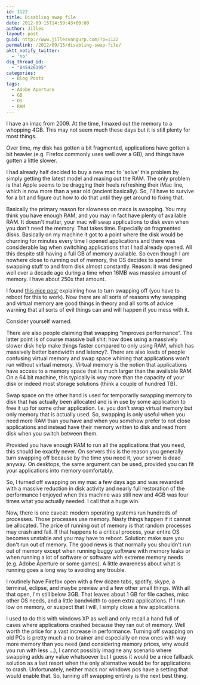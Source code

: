 ```yaml
---
id: 1122
title: Disabling swap file
date: 2012-09-15T14:59:43+00:00
author: Jilles
layout: post
guid: http://www.jillesvangurp.com/?p=1122
permalink: /2012/09/15/disabling-swap-file/
aktt_notify_twitter:
  - 'no'
dsq_thread_id:
  - "845426395"
categories:
  - Blog Posts
tags:
  - Adobe Aperture
  - GB
  - OS
  - RAM
---
```

I have an imac from 2009. At the time, I maxed out the memory to a whopping 4GB. This may not seem much these days but it is still plenty for most things.

Over time, my disk has gotten a bit fragmented, applications have gotten a bit heavier (e.g. Firefox commonly uses well over a GB), and things have gotten a little slower. 

I had already half decided to buy a new mac to 'solve' this problem by simply getting the latest model and maxing out the RAM. The only problem is that Apple seems to be dragging their heels refreshing their iMac line, which is now more than a year old (ancient basically). So, I'll have to survive for a bit and figure out how to do that until they get around to fixing that.

Basically the primary reason for slowness on macs is swapping. You may think you have enough RAM, and you may in fact have plenty of available RAM. It doesn't matter, your mac will swap applications to disk even when you don't need the memory. That takes time. Especially on fragmented disks. Basically on my machine it got to a point where the disk would be churning for minutes every time I opened applications and there was considerable lag when switching applications that I had already opened. All this despite still having a full GB of memory available. So even though I am nowhere close to running out of memory, the OS decides to spend time swapping stuff to and from disk almost constantly. Reason: it was designed well over a decade ago during a time when 16MB was massive amount of memory. I have about 250x that amount.

I found <a href="http://wiki.summercode.com/how_to_disable_or_enable_swapping_in_mac_os_x">this nice post</a> explaining how to turn swapping off (you have to reboot for this to work). Now there are all sorts of reasons why swapping and virtual memory are good things in theory and all sorts of advice warning that all sorts of evil things can and will happen if you mess with it. 

Consider yourself warned. 

There are also people claiming that swapping "improves performance". The latter point is of course massive bull shit: how does using a massively slower disk help make things faster compared to only using RAM, which has massively better bandwidth and latency?. There are also loads of people confusing virtual memory and swap space whining that applications won't run without virtual memory. Virtual memory is the notion that applications have access to a memory space that is much larger than the available RAM. On a 64 bit machine, this typically is way more than the capacity of your disk or indeed most storage solutions (think a couple of hundred TB). 

Swap space on the other hand is used for temporarily swapping memory to disk that has actually been allocated and is in use by some application to free it up for some other application. I.e. you don't swap virtual memory but only memory that is actually used. So, swapping is only useful when you need more RAM than you have and when you somehow prefer to not close applications and instead have their memory written to disk and read from disk when you switch between them.

Provided you have enough RAM to run all the applications that you need, this should be exactly never. On servers this is the reason you generally turn swapping off because by the time you need it, your server is dead anyway. On desktops, the same argument can be used, provided you can fit your applications into memory comfortably.

So, I turned off swapping on my mac a few days ago and was rewarded with a massive reduction in disk activity and nearly full restoration of the performance I enjoyed when this machine was still new and 4GB was four times what you actually needed. I call that a huge win.

Now, there is one caveat: modern operating systems run hundreds of processes. Those processes use memory. Nasty things happen if it cannot be allocated. The price of running out of memory is that random processes may crash and fail. If that happens to a critical process, your entire OS becomes unstable and you may have to reboot. Solution: make sure you don't run out of memory. The good news is that normally you shouldn't run out of memory except when running buggy software with memory leaks or when running a lot of software or software with extreme memory needs (e.g. Adobe Aperture or some games). A little awareness about what is running goes a long way to avoiding any trouble.

I routinely have Firefox open with a few dozen tabs, spotify, skype, a terminal, eclipse, and maybe preview and a few other small things. With all that open, I'm still below 3GB. That leaves about 1 GB for file caches, misc other OS needs, and a little bandwidth to open extra applications. If I run low on memory, or suspect that I will, I simply close a few applications.

I used to do this with windows XP as well and only recall a hand full of cases where applications crashed because they ran out of memory. Well worth the price for a vast increase in performance. Turning off swapping on old PCs is pretty much a no brainer and especially on new ones with way more memory than you need (and considering memory prices, why would you run with less ...), I cannot possibly imagine any scenario where swapping adds any value whatsoever but I guess it would be a nice fallback solution as a last resort when the only alternative would be for applications to crash. Unfortunately, neither macs nor windows pcs have a setting that would enable that. So, turning off swapping entirely is the next best thing.
